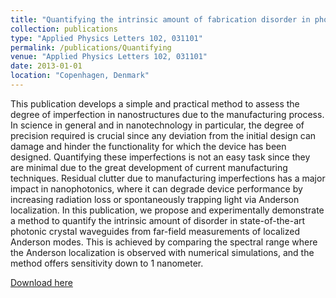 ```yaml
---
title: "Quantifying the intrinsic amount of fabrication disorder in photonic-crystal waveguides from optical far-field intensity measurements"
collection: publications
type: "Applied Physics Letters 102, 031101"
permalink: /publications/Quantifying 
venue: "Applied Physics Letters 102, 031101"
date: 2013-01-01
location: "Copenhagen, Denmark"
---
```




This publication develops a simple and practical method to assess the degree of imperfection in nanostructures due to the manufacturing process. 
In science in general and in nanotechnology in particular, the degree of precision required is crucial since any deviation from the initial design 
can damage and hinder the functionality for which the device has been designed. Quantifying these imperfections is not an easy task since 
they are minimal due to the great development of current manufacturing techniques. Residual clutter due to manufacturing imperfections 
has a major impact in nanophotonics, where it can degrade device performance by increasing radiation loss or spontaneously trapping 
light via Anderson localization. In this publication, we propose and experimentally demonstrate a method to quantify the intrinsic amount 
of disorder in state-of-the-art photonic crystal waveguides from far-field measurements of localized Anderson modes. This is achieved by 
comparing the spectral range where the Anderson localization is observed with numerical simulations, and the method offers sensitivity down to 1 nanometer.



[Download here](https://pdgarfer.github.io/files/Quantifying.pdf)
